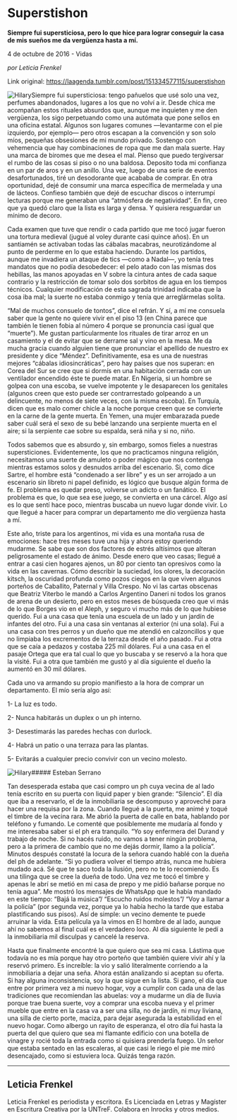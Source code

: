 # Superstishon

**Siempre fui supersticiosa, pero lo que hice para lograr conseguir la casa de mis sueños me da vergüenza hasta a mí.**

4 de octubre de 2016 - Vidas

_por Leticia Frenkel_

Link original: https://laagenda.tumblr.com/post/151334577115/superstishon

![Hilary](https://64.media.tumblr.com/3d8cccf7aea85ea75603be490a131469/tumblr_inline_pjzvosN7Je1t6q87u_500.jpg)Siempre fui supersticiosa: tengo pañuelos que usé solo una vez, perfumes abandonados, lugares a los que no volví a ir. Desde chica me acompañan estos rituales absurdos que, aunque me inquieten y me den vergüenza, los sigo perpetuando como una autómata que pone sellos en una oficina estatal. Algunos son lugares comunes —levantarme con el pie izquierdo, por ejemplo— pero otros escapan a la convención y son solo míos, pequeñas obsesiones de mi mundo privado. Sostengo con vehemencia que hay combinaciones de ropa que me dan mala suerte. Hay una marca de biromes que me desea el mal. Pienso que puedo tergiversar el rumbo de las cosas si piso o no una baldosa. Deposito toda mi confianza en un par de aros y en un anillo. Una vez, luego de una serie de eventos desafortunados, tiré un desodorante que acababa de comprar. En otra oportunidad, dejé de consumir una marca específica de mermelada y una de lácteos. Confieso también que dejé de escuchar discos o interrumpí lecturas porque me generaban una “atmósfera de negatividad”. En fin, creo que ya quedó claro que la lista es larga y densa. Y quisiera resguardar un mínimo de decoro.


Cada examen que tuve que rendir o cada partido que me tocó jugar fueron una tortura medieval (jugué al voley durante casi quince años). En un santiamén se activaban todas las cábalas macabras, neurotizándome al punto de perderme en lo que estaba haciendo. Durante los partidos, aunque me invadiera un ataque de tics —como a Nadal—, yo tenía tres mandatos que no podía desobedecer: el pelo atado con las mismas dos hebillas, las manos apoyadas en V sobre la cintura antes de cada saque contrario y la restricción de tomar solo dos sorbitos de agua en los tiempos técnicos. Cualquier modificación de esta sagrada trinidad indicaba que la cosa iba mal; la suerte no estaba conmigo y tenía que arreglármelas solita.


“Mal de muchos consuelo de tontos”, dice el refrán. Y sí, a mí me consuela saber que la gente no quiere vivir en el piso 13 (en China parece que también le tienen fobia al número 4 porque se pronuncia casi igual que “muerte”). Me gustan particularmente los rituales de tirar arroz en un casamiento y el de evitar que se derrame sal y vino en la mesa. Me da mucha gracia cuando alguien tiene que pronunciar el apellido de nuestro ex presidente y dice “Méndez”. Definitivamente, esa es una de nuestras mejores “cábalas idiosincráticas”, pero hay países que nos superan: en Corea del Sur se cree que si dormís en una habitación cerrada con un ventilador encendido éste te puede matar. En Nigeria, si un hombre se golpea con una escoba, se vuelve impotente y le desaparecen los genitales (algunos creen que esto puede ser contrarrestado golpeando a un delincuente, no menos de siete veces, con la misma escoba). En Turquía, dicen que es malo comer chicle a la noche porque creen que se convierte en la carne de la gente muerta. En Yemen, una mujer embarazada puede saber cuál será el sexo de su bebé lanzando una serpiente muerta en el aire; si la serpiente cae sobre su espalda, será niña y si no, niño. 


Todos sabemos que es absurdo y, sin embargo, somos fieles a nuestras supersticiones. Evidentemente, los que no practicamos ninguna religión, necesitamos una suerte de amuleto o poder mágico que nos contenga mientras estamos solos y desnudos arriba del escenario. Si, como dice Sartre, el hombre está “condenado a ser libre” y es un ser arrojado a un escenario sin libreto ni papel definido, es lógico que busque algún forma de fe. El problema es quedar preso, volverse un adicto o un fanático. El problema es que, lo que sea ese juego, se convierta en una cárcel. Algo así es lo que sentí hace poco, mientras buscaba un nuevo lugar donde vivir. Lo que llegué a hacer para comprar un departamento me dio vergüenza hasta a mí.


Este año, triste para los argentinos, mi vida es una montaña rusa de emociones: hace tres meses tuve una hija y ahora estoy queriendo mudarme. Se sabe que son dos factores de estrés altísimos que alteran peligrosamente el estado de ánimo. Desde enero que veo casas; llegué a entrar a casi cien hogares ajenos, un 80 por ciento tan opresivos como la vida en las cavernas. Cómo describir la suciedad, los olores, la decoración kitsch, la oscuridad profunda como pozos ciegos en la que viven algunos porteños de Caballito, Paternal y Villa Crespo. No vi las cartas obscenas que Beatriz Viterbo le mandó a Carlos Argentino Daneri ni todos los granos de arena de un desierto, pero en estos meses de búsqueda creo que vi más de lo que Borges vio en el Aleph, y seguro vi mucho más de lo que hubiese querido. Fui a una casa que tenía una escuela de un lado y un jardín de infantes del otro. Fui a una casa sin ventanas al exterior (ni una sola). Fui a una casa con tres perros y un dueño que me atendió en calzoncillos y que no limpiaba los excrementos de la terraza desde el año pasado. Fui a otra que se caía a pedazos y costaba 225 mil dólares. Fui a una casa en el pasaje Ortega que era tal cual lo que yo buscaba y se reservó a la hora que la visité. Fui a otra que también me gustó y al día siguiente el dueño la aumentó en 30 mil dólares. 


Cada uno va armando su propio manifiesto a la hora de comprar un departamento. El mío sería algo así:   

1- La luz es todo.  

2- Nunca habitarás un duplex o un ph interno.  

3- Desestimarás las paredes hechas con durlock.  

4- Habrá un patio o una terraza para las plantas.  

5- Evitarás a cualquier precio convivir con un vecino molesto.

![Hilary](https://64.media.tumblr.com/3d8cccf7aea85ea75603be490a131469/tumblr_inline_pjzvosN7Je1t6q87u_500.jpg)##### Esteban Serrano

Tan desesperada estaba que casi compro un ph cuya vecina de al lado tenía escrito en su puerta con liquid paper y bien grande: “Silencio”. El día que iba a reservarlo, el de la inmobiliaria se descompuso y aproveché para hacer una requisa por la zona. Cuando llegué a la puerta, me animé y toqué el timbre de la vecina rara. Me abrió la puerta de calle en bata, hablando por teléfono y fumando. Le comenté que posiblemente me mudaría al fondo y me interesaba saber si el ph era tranquilo. “Yo soy enfermera del Durand y trabajo de noche. Si no hacés ruido, no vamos a tener ningún problema, pero a la primera de cambio que no me dejás dormir, llamo a la policía”. Minutos después constaté la locura de la señora cuando hablé con la dueña del ph de adelante. “Si yo pudiera volver el tiempo atrás, nunca me hubiera mudado acá. Sé que te saco toda la ilusión, pero no te lo recomiendo. Es una tilinga que se cree la dueña de todo. Una vez me tocó el timbre y apenas le abrí se metió en mi casa de prepo y me pidió bañarse porque no tenía agua”. Me mostró los mensajes de WhatsApp que le había mandado en este tiempo: “Bajá la música”/ “Escucho ruidos molestos”/ “Voy a llamar a la policía” (por segunda vez, porque ya lo había hecho la tarde que estaba plastificando sus pisos). Así de simple: un vecino demente te puede arruinar la vida. Esta película ya la vimos en El hombre de al lado, aunque ahí no sabemos al final cuál es el verdadero loco. Al día siguiente le pedí a la inmobiliaria mil disculpas y cancelé la reserva.


Hasta que finalmente encontré la que quiero que sea mi casa. Lástima que todavía no es mía porque hay otro porteño que también quiere vivir ahí y la reservó primero. Es increíble: la vio y salió literalmente corriendo a la inmobiliaria a dejar una seña. Ahora están analizando si aceptan su oferta. Si hay alguna inconsistencia, soy la que sigue en la lista. Si gano, el día que entre por primera vez a mi nuevo hogar, voy a cumplir con cada una de las tradiciones que recomiendan las abuelas: voy a mudarme un día de lluvia porque trae buena suerte, voy a comprar una escoba nueva y el primer mueble que entre en la casa va a ser una silla, no de jardín, ni muy liviana, una silla de cierto porte, maciza, para dejar asegurada la estabilidad en el nuevo hogar. Como albergo un rayito de esperanza, el otro día fui hasta la puerta del que quiero que sea mi flamante edificio con una botella de vinagre y rocié toda la entrada como si quisiera prenderla fuego. Un señor que estaba sentado en las escaleras, al que casi le riego el pie me miró desencajado, como si estuviera loca. Quizás tenga razón.


  


---

 Leticia Frenkel
----------------

 Leticia Frenkel es periodista y escritora. Es Licenciada en Letras y Magíster en Escritura Creativa por la UNTreF. Colabora en Inrocks y otros medios. 

